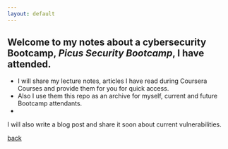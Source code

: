 ```yaml
---
layout: default
---
```


## Welcome to my notes about a cybersecurity Bootcamp, _Picus Security Bootcamp_, I have attended.

- I will share my lecture notes, articles I have read during Coursera Courses and provide them for you for quick access.
- Also I use them this repo as an archive for myself, current and future Bootcamp attendants.
- 
I will also write a blog post and share it soon about current vulnerabilities.

[back](./)
